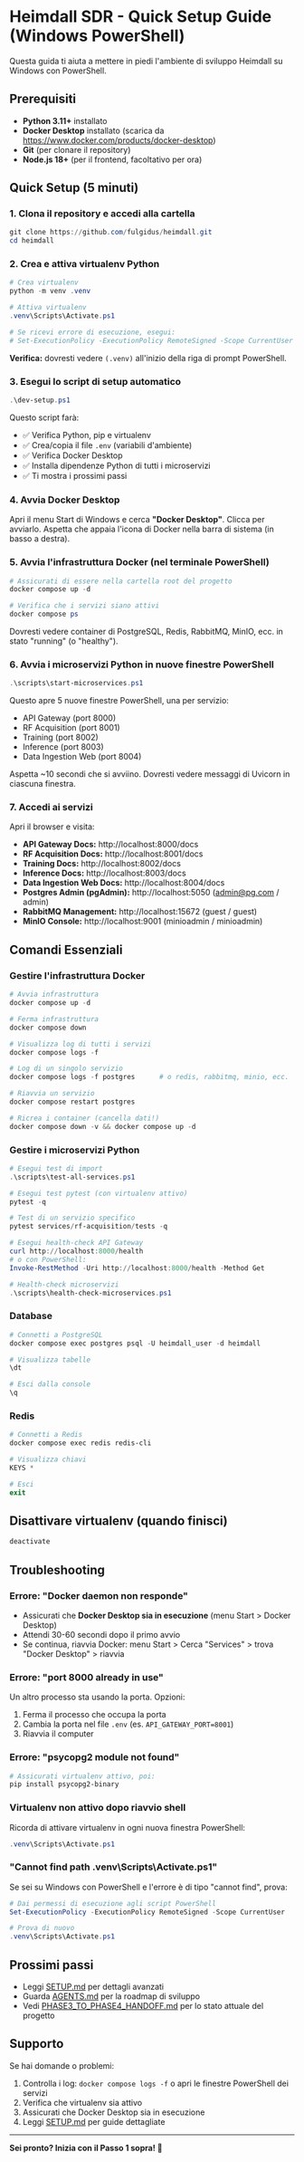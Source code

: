 # Heimdall SDR - Quick Setup Guide (Windows PowerShell)

Questa guida ti aiuta a mettere in piedi l'ambiente di sviluppo Heimdall su Windows con PowerShell.

## Prerequisiti

- **Python 3.11+** installato
- **Docker Desktop** installato (scarica da https://www.docker.com/products/docker-desktop)
- **Git** (per clonare il repository)
- **Node.js 18+** (per il frontend, facoltativo per ora)

## Quick Setup (5 minuti)

### 1. Clona il repository e accedi alla cartella

```powershell
git clone https://github.com/fulgidus/heimdall.git
cd heimdall
```

### 2. Crea e attiva virtualenv Python

```powershell
# Crea virtualenv
python -m venv .venv

# Attiva virtualenv
.venv\Scripts\Activate.ps1

# Se ricevi errore di esecuzione, esegui:
# Set-ExecutionPolicy -ExecutionPolicy RemoteSigned -Scope CurrentUser
```

**Verifica:** dovresti vedere `(.venv)` all'inizio della riga di prompt PowerShell.

### 3. Esegui lo script di setup automatico

```powershell
.\dev-setup.ps1
```

Questo script farà:
- ✅ Verifica Python, pip e virtualenv
- ✅ Crea/copia il file `.env` (variabili d'ambiente)
- ✅ Verifica Docker Desktop
- ✅ Installa dipendenze Python di tutti i microservizi
- ✅ Ti mostra i prossimi passi

### 4. Avvia Docker Desktop

Apri il menu Start di Windows e cerca **"Docker Desktop"**. Clicca per avviarlo. Aspetta che appaia l'icona di Docker nella barra di sistema (in basso a destra).

### 5. Avvia l'infrastruttura Docker (nel terminale PowerShell)

```powershell
# Assicurati di essere nella cartella root del progetto
docker compose up -d

# Verifica che i servizi siano attivi
docker compose ps
```

Dovresti vedere container di PostgreSQL, Redis, RabbitMQ, MinIO, ecc. in stato "running" (o "healthy").

### 6. Avvia i microservizi Python in nuove finestre PowerShell

```powershell
.\scripts\start-microservices.ps1
```

Questo apre 5 nuove finestre PowerShell, una per servizio:
- API Gateway (port 8000)
- RF Acquisition (port 8001)
- Training (port 8002)
- Inference (port 8003)
- Data Ingestion Web (port 8004)

Aspetta ~10 secondi che si avviino. Dovresti vedere messaggi di Uvicorn in ciascuna finestra.

### 7. Accedi ai servizi

Apri il browser e visita:

- **API Gateway Docs:** http://localhost:8000/docs
- **RF Acquisition Docs:** http://localhost:8001/docs
- **Training Docs:** http://localhost:8002/docs
- **Inference Docs:** http://localhost:8003/docs
- **Data Ingestion Web Docs:** http://localhost:8004/docs
- **Postgres Admin (pgAdmin):** http://localhost:5050 (admin@pg.com / admin)
- **RabbitMQ Management:** http://localhost:15672 (guest / guest)
- **MinIO Console:** http://localhost:9001 (minioadmin / minioadmin)

## Comandi Essenziali

### Gestire l'infrastruttura Docker

```powershell
# Avvia infrastruttura
docker compose up -d

# Ferma infrastruttura
docker compose down

# Visualizza log di tutti i servizi
docker compose logs -f

# Log di un singolo servizio
docker compose logs -f postgres      # o redis, rabbitmq, minio, ecc.

# Riavvia un servizio
docker compose restart postgres

# Ricrea i container (cancella dati!)
docker compose down -v && docker compose up -d
```

### Gestire i microservizi Python

```powershell
# Esegui test di import
.\scripts\test-all-services.ps1

# Esegui test pytest (con virtualenv attivo)
pytest -q

# Test di un servizio specifico
pytest services/rf-acquisition/tests -q

# Esegui health-check API Gateway
curl http://localhost:8000/health
# o con PowerShell:
Invoke-RestMethod -Uri http://localhost:8000/health -Method Get

# Health-check microservizi
.\scripts\health-check-microservices.ps1
```

### Database

```powershell
# Connetti a PostgreSQL
docker compose exec postgres psql -U heimdall_user -d heimdall

# Visualizza tabelle
\dt

# Esci dalla console
\q
```

### Redis

```powershell
# Connetti a Redis
docker compose exec redis redis-cli

# Visualizza chiavi
KEYS *

# Esci
exit
```

## Disattivare virtualenv (quando finisci)

```powershell
deactivate
```

## Troubleshooting

### Errore: "Docker daemon non responde"

- Assicurati che **Docker Desktop sia in esecuzione** (menu Start > Docker Desktop)
- Attendi 30-60 secondi dopo il primo avvio
- Se continua, riavvia Docker: menu Start > Cerca "Services" > trova "Docker Desktop" > riavvia

### Errore: "port 8000 already in use"

Un altro processo sta usando la porta. Opzioni:
1. Ferma il processo che occupa la porta
2. Cambia la porta nel file `.env` (es. `API_GATEWAY_PORT=8001`)
3. Riavvia il computer

### Errore: "psycopg2 module not found"

```powershell
# Assicurati virtualenv attivo, poi:
pip install psycopg2-binary
```

### Virtualenv non attivo dopo riavvio shell

Ricorda di attivare virtualenv in ogni nuova finestra PowerShell:
```powershell
.venv\Scripts\Activate.ps1
```

### "Cannot find path .venv\Scripts\Activate.ps1"

Se sei su Windows con PowerShell e l'errore è di tipo "cannot find", prova:
```powershell
# Dai permessi di esecuzione agli script PowerShell
Set-ExecutionPolicy -ExecutionPolicy RemoteSigned -Scope CurrentUser

# Prova di nuovo
.venv\Scripts\Activate.ps1
```

## Prossimi passi

- Leggi [SETUP.md](SETUP.md) per dettagli avanzati
- Guarda [AGENTS.md](AGENTS.md) per la roadmap di sviluppo
- Vedi [PHASE3_TO_PHASE4_HANDOFF.md](PHASE3_TO_PHASE4_HANDOFF.md) per lo stato attuale del progetto

## Supporto

Se hai domande o problemi:
1. Controlla i log: `docker compose logs -f` o apri le finestre PowerShell dei servizi
2. Verifica che virtualenv sia attivo
3. Assicurati che Docker Desktop sia in esecuzione
4. Leggi [SETUP.md](SETUP.md) per guide dettagliate

---

**Sei pronto? Inizia con il Passo 1 sopra! 🚀**
